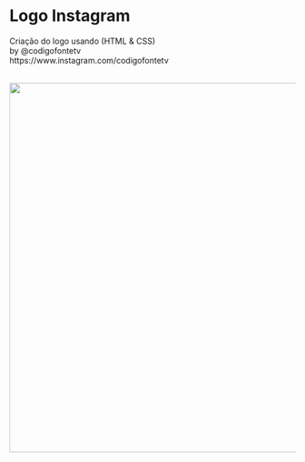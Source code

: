 # Logo Instagram
<p>Criação do logo usando (HTML &amp; CSS)<br>
by @codigofontetv<br>
https://www.instagram.com/codigofontetv
<br><br></p>

<div align="center">
  <img src="https://user-images.githubusercontent.com/54913406/156895239-85453b00-0818-4d77-8be1-61603ad4c886.jpg" width="650px">
</div>

